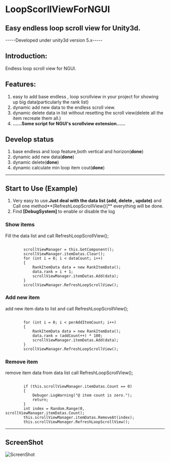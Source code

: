 # LoopScorllViewForNGUI
## Easy endless loop scroll view for Unity3d. 

-----Developed under unity3d version 5.x-----


## Introduction:

Endless loop scroll view for NGUI.

## Features:

1. easy to add base endless , loop scrollview in your project for showing up big data(particularly the rank list)
2. dynamic add new data to the endless scroll view.
3. dynamic delete data in list without resetting the scroll view(delete all the item recreate them all.)
4. **......Some script for NGUI's scrollview extension......**

## Develop status

1. base endless and loop feature,both vertical and horizon(**done**)
2. dynamic add new data(**done**)
3. dynamic delete(**done**)
4. dynamic calculate min loop item cout(**done**) 

*****

## Start to Use (Example)

1. Very easy to use.**Just deal with the data list (add, delete , update)** and Call one method**[RefreshLoopScrollView()]** everything will be done.
2. Find **[DebugSystem]** to enable or disable the log

### Show items
Fill the data list and call RefreshLoopScrollView();

<pre><code>
        scrollViewManager = this.GetComponent<LoopScrollViewManager>();
        scrollViewManager.itemDatas.Clear();
        for (int i = 0; i < dataCount; i++)
        {
            RankItemData data = new RankItemData();
            data.rank = i + 1;
            scrollViewManager.itemDatas.Add(data);
        }
        scrollViewManager.RefreshLoopScrollView();
</code></pre>

### Add new item
add new item data to list and call RefreshLoopScrollView();

<pre><code>
        for (int i = 0; i < perAddItemCount; i++)
        {
            RankItemData data = new RankItemData();
            data.rank = (addCount++) * 100;
            scrollViewManager.itemDatas.Add(data);
        }
        scrollViewManager.RefreshLoopScrollView();
</code></pre>

### Remove item
remove item data from data list call RefreshLoopScrollView();

<pre><code>
        if (this.scrollViewManager.itemDatas.Count == 0)
        {
            Debuger.LogWarning("@ item count is zero.");
            return;
        }
        int index = Random.Range(0, scrollViewManager.itemDatas.Count);
        this.scrollViewManager.itemDatas.RemoveAt(index);
        this.scrollViewManager.RefreshLoopScrollView();
</code></pre>

*****

## ScreenShot

![ScreenShot](https://github.com/tinyantstudio/LoopScorllViewForNGUI/blob/master/ScreenShot.png)